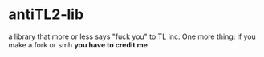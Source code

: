 # antiTL2-lib
a library that more or less says "fuck you" to TL inc.
One more thing: if you make a fork or smh **you have to credit me**

